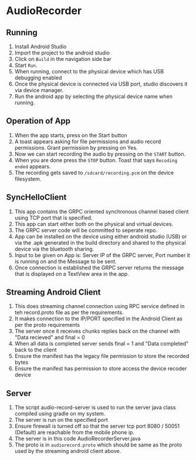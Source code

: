 # AudioRecorder

## Running

1. Install Android Studio
2. Import the project to the android studio
3. Click on `Build` in the navigation side bar
4. Start `Run`.
5. When running, connect to the physical device which has USB debugging enabled
6. Once the physical device is connected via USB port, studio discovers it via device manager.
7. Run the android app by selecting the physical device name when running.

## Operation of App

1. When the app starts, press on the Start button
2. A toast appears asking for file permissions and audio record permissions. Grant permission by pressing on Yes.
3. Now we can start recording the audio by pressing on the `START` button.
4. When you are done press the `STOP` button. Toast that says `Recoding ended` appears.
5. The recording gets saved to `/sdcard/recording.pcm` on the device filesystem.

## SyncHelloClient

1. This app contains the GRPC oriented synchronous channel based client using TCP port that is specified.
2. This app can start either both on the physical and virtual devices.
3. The GRPC server code will be committed to seperate repo.
4. App can be installed on the device using either android studio (USB) or via the .apk generated in the build directory and shared to the physical device via the bluetooth sharing.
5. Input to be given on App is: Server IP of the GRPC server, Port number it is running on and the Message to be sent.
6. Once connection is established the GRPC server returns the message that is displayed on a TextView area in the app.

## Streaming Android Client

1. This does streaming channel connection using RPC service defined in teh record.proto file as per the requirements.
2. It makes connection to the IP/PORT specified in the Android Client as per the proto requirements
3. The server once it receives chunks replies back on the channel with "Data recieved" and final = 0
4. When all data is completed server sends final = 1 and "Data completed" back to the client
5. Ensure the manifest has the legacy file permission to store the recorded bytes
6. Ensure the manifest has permission to store access the device recoder device

## Server
1. The script audio-record-server is used to run the server java class compiled using gradle on my system.
2. The server is run on the specified port
3. Ensure firewall is turned off so that the server tcp port 8080 / 50051 (Default) are reachable from the mobile phone ip.
4. The server is in this code AudioRecorderServer.java
5. The proto is in `audiorecord.proto` which should be same as the proto used by the streaming android client above.
